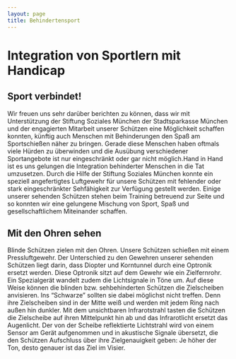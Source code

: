 ```yaml
---
layout: page
title: Behindertensport
---
```

# Integration von Sportlern mit Handicap

## Sport verbindet!

Wir freuen uns sehr darüber berichten zu können, dass wir mit Unterstützung der Stiftung Soziales München der Stadtsparkasse München und der engagierten Mitarbeit unserer Schützen eine Möglichkeit schaffen konnten, künftig auch Menschen mit Behinderungen den Spaß am Sportschießen näher zu bringen. Gerade diese Menschen haben oftmals viele Hürden zu überwinden und die Ausübung verschiedener Sportangebote ist nur eingeschränkt oder gar nicht möglich.Hand in Hand ist es uns gelungen die Integration behinderter Menschen in die Tat umzusetzen. Durch die Hilfe der Stiftung Soziales München konnte ein speziell angefertigtes Luftgewehr für unsere Schützen mit fehlender oder stark eingeschränkter Sehfähigkeit zur Verfügung gestellt werden. Einige unserer sehenden Schützen stehen beim Training betreuend zur Seite und so konnten wir eine gelungene Mischung von Sport, Spaß und gesellschaftlichem Miteinander schaffen.

## Mit den Ohren sehen

Blinde Schützen zielen mit den Ohren. Unsere Schützen schießen mit einem Pressluftgewehr. Der Unterschied zu den Gewehren unserer sehenden Schützen liegt darin, dass Diopter und Korntunnel durch eine Optronik ersetzt werden. Diese Optronik sitzt auf dem Gewehr wie ein Zielfernrohr. Ein Spezialgerät wandelt zudem die Lichtsignale in Töne um. Auf diese Weise können die blinden bzw. sehbehinderten Schützen die Zielscheiben anvisieren. Ins “Schwarze” sollten sie dabei möglichst nicht treffen. Denn ihre Zielscheiben sind in der Mitte weiß und werden mit jedem Ring nach außen hin dunkler. Mit dem unsichtbaren Infrarotstrahl tasten die Schützen die Zielscheibe auf ihren Mittelpunkt hin ab und das Infrarotlicht ersetzt das Augenlicht. Der von der Scheibe reflektierte Lichtstrahl wird von einem Sensor am Gerät aufgenommen und in akustische Signale übersetzt, die den Schützen Aufschluss über ihre Zielgenauigkeit geben: Je höher der Ton, desto genauer ist das Ziel im Visier.